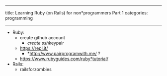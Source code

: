 ***
title: Learning Ruby (on Rails) for non*programmers Part 1
categories: programming
***

 * Ruby:
    * create github account
        * *create ssh*keypair
    * https://repl.it/
        * *http://www.pairprogramwith.me/ ?
    * https://www.rubyguides.com/ruby*tutorial/
* Rails:
    * railsforzombies

